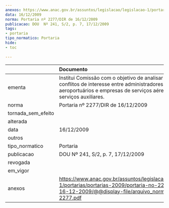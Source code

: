 ```yaml
---
anexos: https://www.anac.gov.br/assuntos/legislacao/legislacao-1/portarias/portarias-2009/portaria-no-2277-dir-de-16-12-2009/@@display-file/arquivo_norma/PA2009-2277.pdf
data: 16/12/2009
norma: Portaria nº 2277/DIR de 16/12/2009
publicacao: DOU  Nº 241, S/2, p. 7, 17/12/2009
tags:
- portaria
tipo_normatico: Portaria
hide: 
- toc 
 
---
```


|                    | Documento                                                                                                                                                                   |
|:-------------------|:----------------------------------------------------------------------------------------------------------------------------------------------------------------------------|
| ementa             | Institui Comissão com o objetivo de analisar potenciais conflitos de interesse entre administradores aeroportuários e empresas de serviços aéreos e de serviços auxiliares. |
| norma              | Portaria nº 2277/DIR de 16/12/2009                                                                                                                                          |
| tornada_sem_efeito |                                                                                                                                                                             |
| alterada           |                                                                                                                                                                             |
| data               | 16/12/2009                                                                                                                                                                  |
| outros             |                                                                                                                                                                             |
| tipo_normatico     | Portaria                                                                                                                                                                    |
| publicacao         | DOU  Nº 241, S/2, p. 7, 17/12/2009                                                                                                                                          |
| revogada           |                                                                                                                                                                             |
| em_vigor           |                                                                                                                                                                             |
| anexos             | https://www.anac.gov.br/assuntos/legislacao/legislacao-1/portarias/portarias-2009/portaria-no-2277-dir-de-16-12-2009/@@display-file/arquivo_norma/PA2009-2277.pdf           |